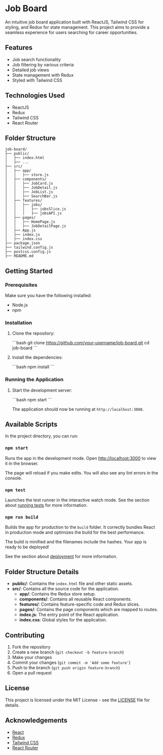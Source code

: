 # Job Board

An intuitive job board application built with ReactJS, Tailwind CSS for styling, and Redux for state management. This project aims to provide a seamless experience for users searching for career opportunities.

## Features

- Job search functionality
- Job filtering by various criteria
- Detailed job views
- State management with Redux
- Styled with Tailwind CSS

## Technologies Used

- ReactJS
- Redux
- Tailwind CSS
- React Router

## Folder Structure

```plaintext
job-board/
├── public/
│   ├── index.html
│   ├── ...
├── src/
│   ├── app/
│   │   ├── store.js
│   ├── components/
│   │   ├── JobCard.js
│   │   ├── JobDetail.js
│   │   ├── JobList.js
│   │   ├── SearchBar.js
│   ├── features/
│   │   ├── jobs/
│   │   │   ├── jobsSlice.js
│   │   │   ├── jobsAPI.js
│   ├── pages/
│   │   ├── HomePage.js
│   │   ├── JobDetailPage.js
│   ├── App.js
│   ├── index.js
│   ├── index.css
├── package.json
├── tailwind.config.js
├── postcss.config.js
├── README.md
```

## Getting Started

### Prerequisites

Make sure you have the following installed:

- Node.js
- npm

### Installation

1. Clone the repository:

   \```bash
   git clone https://github.com/your-username/job-board.git
   cd job-board
   \```

2. Install the dependencies:

   \```bash
   npm install
   \```

### Running the Application

1. Start the development server:

   \```bash
   npm start
   \```

   The application should now be running at `http://localhost:3000`.

## Available Scripts

In the project directory, you can run:

### `npm start`

Runs the app in the development mode.
Open [http://localhost:3000](http://localhost:3000) to view it in the browser.

The page will reload if you make edits.
You will also see any lint errors in the console.

### `npm test`

Launches the test runner in the interactive watch mode.
See the section about [running tests](https://facebook.github.io/create-react-app/docs/running-tests) for more information.

### `npm run build`

Builds the app for production to the `build` folder.
It correctly bundles React in production mode and optimizes the build for the best performance.

The build is minified and the filenames include the hashes.
Your app is ready to be deployed!

See the section about [deployment](https://facebook.github.io/create-react-app/docs/deployment) for more information.

## Folder Structure Details

- **public/**: Contains the `index.html` file and other static assets.
- **src/**: Contains all the source code for the application.
  - **app/**: Contains the Redux store setup.
  - **components/**: Contains all reusable React components.
  - **features/**: Contains feature-specific code and Redux slices.
  - **pages/**: Contains the page components which are mapped to routes.
  - **index.js**: The entry point of the React application.
  - **index.css**: Global styles for the application.

## Contributing

1. Fork the repository
2. Create a new branch (`git checkout -b feature-branch`)
3. Make your changes
4. Commit your changes (`git commit -m 'Add some feature'`)
5. Push to the branch (`git push origin feature-branch`)
6. Open a pull request

## License

This project is licensed under the MIT License - see the [LICENSE](LICENSE) file for details.

## Acknowledgements

- [React](https://reactjs.org/)
- [Redux](https://redux.js.org/)
- [Tailwind CSS](https://tailwindcss.com/)
- [React Router](https://reactrouter.com/)

